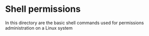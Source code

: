 # Shell permissions
In this directory are the basic shell commands used for permissions administration on a Linux system